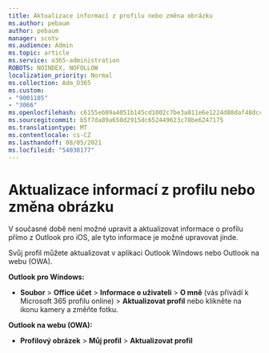 ```yaml
---
title: Aktualizace informací z profilu nebo změna obrázku
ms.author: pebaum
author: pebaum
manager: scotv
ms.audience: Admin
ms.topic: article
ms.service: o365-administration
ROBOTS: NOINDEX, NOFOLLOW
localization_priority: Normal
ms.collection: Adm_O365
ms.custom:
- "9001105"
- "3066"
ms.openlocfilehash: c6155eb09a4051b145cd1002c7be3a811e6e1224d88daf48dccbb4e059475081
ms.sourcegitcommit: b5f7da89a650d2915dc652449623c78be6247175
ms.translationtype: MT
ms.contentlocale: cs-CZ
ms.lasthandoff: 08/05/2021
ms.locfileid: "54038177"
---
```

# <a name="update-my-profile-information-or-change-my-picture"></a>Aktualizace informací z profilu nebo změna obrázku

V současné době není možné upravit a aktualizovat informace o profilu přímo z Outlook pro iOS, ale tyto informace je možné upravovat jinde. 

Svůj profil můžete aktualizovat v aplikaci Outlook Windows nebo Outlook na webu (OWA). 

**Outlook pro Windows:** 

- **Soubor**  >  **Office účet**  >  **Informace o uživateli**  >  **O mně** (vás přivádí k Microsoft 365 profilu online) > **Aktualizovat profil** nebo klikněte na ikonu kamery a změňte fotku.  
  
**Outlook na webu (OWA):** 

- **Profilový obrázek**  >  **Můj profil**  >  **Aktualizovat profil**
